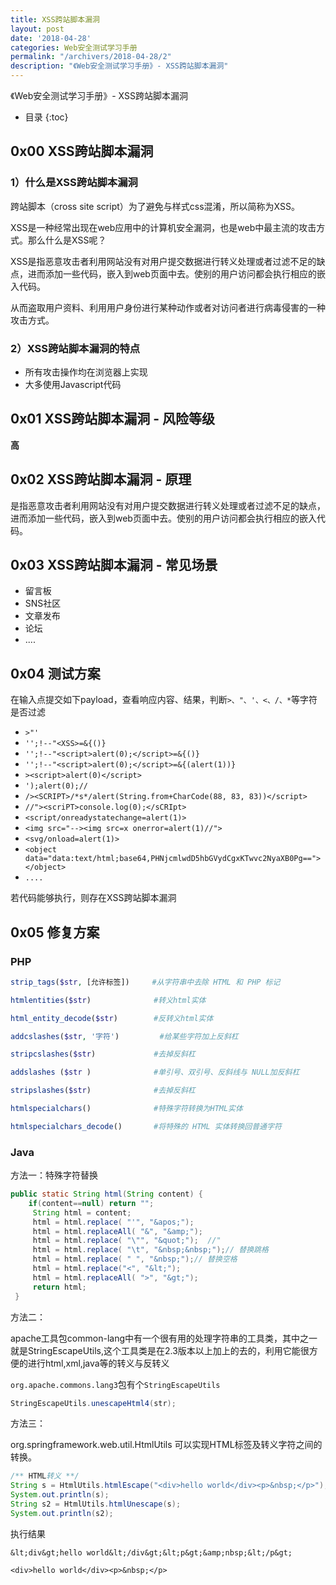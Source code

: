 ```yaml
---
title: XSS跨站脚本漏洞
layout: post
date: '2018-04-28'
categories: Web安全测试学习手册
permalink: "/archivers/2018-04-28/2"
description: "《Web安全测试学习手册》- XSS跨站脚本漏洞"
---
```


《Web安全测试学习手册》- XSS跨站脚本漏洞
<!--more-->
* 目录
{:toc}

## 0x00 XSS跨站脚本漏洞

### 1）什么是XSS跨站脚本漏洞

跨站脚本（cross site script）为了避免与样式css混淆，所以简称为XSS。

XSS是一种经常出现在web应用中的计算机安全漏洞，也是web中最主流的攻击方式。那么什么是XSS呢？

XSS是指恶意攻击者利用网站没有对用户提交数据进行转义处理或者过滤不足的缺点，进而添加一些代码，嵌入到web页面中去。使别的用户访问都会执行相应的嵌入代码。

从而盗取用户资料、利用用户身份进行某种动作或者对访问者进行病毒侵害的一种攻击方式。

### 2）XSS跨站脚本漏洞的特点

* 所有攻击操作均在浏览器上实现
* 大多使用Javascript代码

## 0x01 XSS跨站脚本漏洞 - 风险等级

**高**

## 0x02 XSS跨站脚本漏洞 - 原理

是指恶意攻击者利用网站没有对用户提交数据进行转义处理或者过滤不足的缺点，进而添加一些代码，嵌入到web页面中去。使别的用户访问都会执行相应的嵌入代码。

## 0x03 XSS跨站脚本漏洞 - 常见场景

* 留言板
* SNS社区
* 文章发布
* 论坛
* ....

## 0x04 测试方案

在输入点提交如下payload，查看响应内容、结果，判断`>、"、'、<、/、*`等字符是否过滤

* `>"'`
* `'';!--"<XSS>=&{()}`
* `'';!--"<script>alert(0);</script>=&{()}`
* `'';!--"<script>alert(0);</script>=&{(alert(1))}`
* `><script>alert(0)</script>`
* `');alert(0);//`
* `/><SCRIPT>/*s*/alert(String.from+CharCode(88, 83, 83))</script>`
* `//"><scriPT>console.log(0);</sCRIpt>`
* `<script/onreadystatechange=alert(1)>`
* `<img src="--><img src=x onerror=alert(1)//">`
* `<svg/onload=alert(1)>`
* `<object data="data:text/html;base64,PHNjcmlwdD5hbGVydCgxKTwvc2NyaXB0Pg=="></object>`
* `....`

若代码能够执行，则存在XSS跨站脚本漏洞

## 0x05 修复方案

### PHP

```php
strip_tags($str, [允许标签])     #从字符串中去除 HTML 和 PHP 标记

htmlentities($str)           	#转义html实体

html_entity_decode($str)     	#反转义html实体

addcslashes($str, '字符')     	#给某些字符加上反斜杠

stripcslashes($str)          	#去掉反斜杠

addslashes ($str )              #单引号、双引号、反斜线与 NULL加反斜杠

stripslashes($str)              #去掉反斜杠

htmlspecialchars()              #特殊字符转换为HTML实体

htmlspecialchars_decode()       #将特殊的 HTML 实体转换回普通字符
```


### Java

方法一：特殊字符替换

```java
public static String html(String content) {
	if(content==null) return "";        
     String html = content;
     html = html.replace( "'", "&apos;");
     html = html.replaceAll( "&", "&amp;");
     html = html.replace( "\"", "&quot;");  //"
     html = html.replace( "\t", "&nbsp;&nbsp;");// 替换跳格
     html = html.replace( " ", "&nbsp;");// 替换空格
     html = html.replace("<", "&lt;");
     html = html.replaceAll( ">", "&gt;");
     return html;
 }
```

方法二：

apache工具包common-lang中有一个很有用的处理字符串的工具类，其中之一就是StringEscapeUtils,这个工具类是在2.3版本以上加上的去的，利用它能很方便的进行html,xml,java等的转义与反转义

`org.apache.commons.lang3`包有个`StringEscapeUtils`

```java
StringEscapeUtils.unescapeHtml4(str);
```


方法三：

org.springframework.web.util.HtmlUtils 可以实现HTML标签及转义字符之间的转换。 

```java
/** HTML转义 **/  
String s = HtmlUtils.htmlEscape("<div>hello world</div><p>&nbsp;</p>");  
System.out.println(s);  
String s2 = HtmlUtils.htmlUnescape(s);  
System.out.println(s2);  
```

执行结果

```
&lt;div&gt;hello world&lt;/div&gt;&lt;p&gt;&amp;nbsp;&lt;/p&gt;  
  
<div>hello world</div><p>&nbsp;</p>  
```